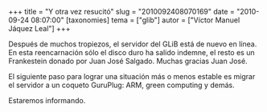 +++
title = "Y otra vez resucitó"
slug = "2010092408070169"
date = "2010-09-24 08:07:00"
[taxonomies]
tema = ["glib"]
autor = ["Víctor Manuel Jáquez Leal"]
+++

Después de muchos tropiezos, el servidor del GLiB está de nuevo en
línea. En esta reencarnación sólo el disco duro ha salido indemne, el
resto es un Frankestein donado por Juan José Salgado. Muchas gracias
Juan José.

El siguiente paso para lograr una situación más o menos estable es
migrar el servidor a un coqueto GuruPlug: ARM, green computing y demás.

Estaremos informando.

